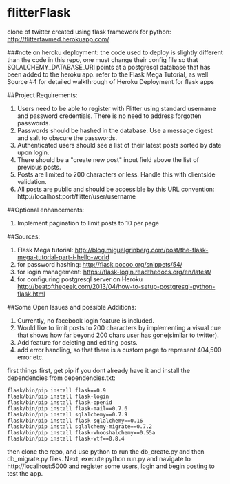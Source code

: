 flitterFlask
============

clone of twitter created using flask framework for python:
http://flitterfavmed.herokuapp.com/

###note on heroku deployment:
the code used to deploy is slightly different than the code in this repo, one must change their config file so that SQLALCHEMY_DATABASE_URI points at a postgresql database that has been added to the heroku app. refer to the Flask Mega Tutorial, as well Source #4 for detailed walkthrough of Heroku Deployment for flask apps

##Project Requirements:

1. Users need to be able to register with Flitter using standard username and password credentials. There is no need to address forgotten passwords.
2. Passwords should be hashed in the database. Use a message digest and salt to obscure the passwords.
3. Authenticated users should see a list of their latest posts sorted by date upon login.
4. There should be a "create new post" input field above the list of previous posts.
5. Posts are limited to 200 characters or less. Handle this with client­side validation.
6. All posts are public and should be accessible by this URL convention:
http://localhost:port/flitter/user/username

##Optional enhancements: 

1. Implement pagination to limit posts to 10 per page

##Sources:

1. Flask Mega tutorial: http://blog.miguelgrinberg.com/post/the-flask-mega-tutorial-part-i-hello-world
2. for password hashing: http://flask.pocoo.org/snippets/54/
3. for login management: https://flask-login.readthedocs.org/en/latest/
4. for configuring postgresql server on Heroku http://beatofthegeek.com/2013/04/how-to-setup-postgresql-python-flask.html


##Some Open Issues and possible Additions:

1. Currently, no facebook login feature is included.
2. Would like to limit posts to 200 characters by implementing a visual cue that shows how far beyond 200 chars user has gone(similar to twitter).
3. Add feature for deleting and editing posts.
4. add error handling, so that there is a custom page to represent 404,500 error etc.

first things first, get pip if you dont already have it and install the dependencies from dependencies.txt:
```
flask/bin/pip install flask==0.9
flask/bin/pip install flask-login
flask/bin/pip install flask-openid
flask/bin/pip install flask-mail==0.7.6
flask/bin/pip install sqlalchemy==0.7.9
flask/bin/pip install flask-sqlalchemy==0.16
flask/bin/pip install sqlalchemy-migrate==0.7.2
flask/bin/pip install flask-whooshalchemy==0.55a
flask/bin/pip install flask-wtf==0.8.4
```

then clone the repo, and use python to run the db_create.py and then db_migrate.py files.
Next, execute python run.py and navigate to http://localhost:5000 and register some users, login and begin posting to test the app.



